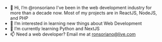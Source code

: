 - 👋 Hi, I’m @ronsoriano I've been in the web development industry for more than a decade now. Most of my projects are in ReactJS, NodeJS, and PHP
- 👀 I’m interested in learning new things about Web Development
- 🌱 I’m currently learning Python and NextJS
- 📫 Need a web developer? Email me at ronsoriano@live.com

<!---
ronsoriano/ronsoriano is a ✨ special ✨ repository because its `README.md` (this file) appears on your GitHub profile.
You can click the Preview link to take a look at your changes.
--->
